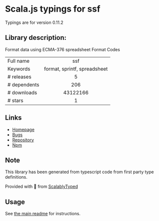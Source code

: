 
# Scala.js typings for ssf

Typings are for version 0.11.2

## Library description:
Format data using ECMA-376 spreadsheet Format Codes

|                    |                 |
| ------------------ | :-------------: |
| Full name          | ssf |
| Keywords           | format, sprintf, spreadsheet |
| # releases         | 5 |
| # dependents       | 206 |
| # downloads        | 43122166 |
| # stars            | 1 |

## Links
- [Homepage](http://sheetjs.com/)
- [Bugs](https://github.com/SheetJS/ssf/issues)
- [Repository](https://github.com/SheetJS/ssf)
- [Npm](https://www.npmjs.com/package/ssf)
    


## Note
This library has been generated from typescript code from first party type definitions.

Provided with :purple_heart: from [ScalablyTyped](https://github.com/oyvindberg/ScalablyTyped)

## Usage
See [the main readme](../../readme.md) for instructions.


